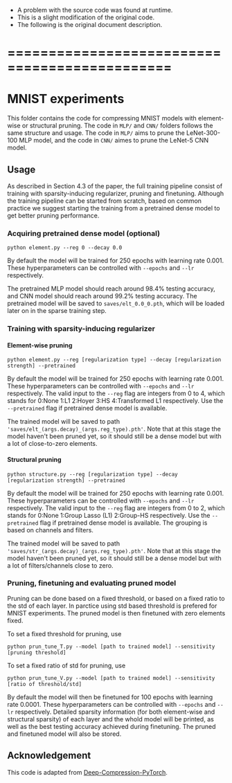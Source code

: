 * A problem with the source code was found at runtime.
* This is a slight modification of the original code.
* The following is the original document description.
# ==============================================

# MNIST experiments

This folder contains the code for compressing MNIST models with element-wise or structural pruning. The code in `MLP/` and `CNN/` folders follows the same structure and usage. The code in `MLP/` aims to prune the LeNet-300-100 MLP model, and the code in `CNN/` aimes to prune the LeNet-5 CNN model.

## Usage

As described in Section 4.3 of the paper, the full training pipeline consist of training with sparsity-inducing regularizer, pruning and finetuning. Although the training pipeline can be started from scratch, based on common practice we suggest starting the training from a pretrained dense model to get better pruning performance.

### Acquiring pretrained dense model (optional)

```
python element.py --reg 0 --decay 0.0
```

By default the model will be trained for 250 epochs with learning rate 0.001. These hyperparameters can be controlled with `--epochs` and `--lr` respectively.

The pretrained MLP model should reach around 98.4% testing accuracy, and CNN model should reach around 99.2% testing accuracy. The pretrained model will be saved to `saves/elt_0.0_0.pth`, which will be loaded later on in the sparse training step. 

### Training with sparsity-inducing regularizer

#### Element-wise pruning

```
python element.py --reg [regularization type] --decay [regularization strength] --pretrained
```

By default the model will be trained for 250 epochs with learning rate 0.001. These hyperparameters can be controlled with `--epochs` and `--lr` respectively. The valid input to the `--reg` flag are integers from 0 to 4, which stands for 0:None 1:L1 2:Hoyer 3:HS 4:Transformed L1 respectively. Use the `--pretrained` flag if pretrained dense model is available.

The trained model will be saved to path `'saves/elt_(args.decay)_(args.reg_type).pth'`. Note that at this stage the model haven't been pruned yet, so it should still be a dense model but with a lot of close-to-zero elements.

#### Structural pruning

```
python structure.py --reg [regularization type] --decay [regularization strength] --pretrained
```

By default the model will be trained for 250 epochs with learning rate 0.001. These hyperparameters can be controlled with `--epochs` and `--lr` respectively. The valid input to the `--reg` flag are integers from 0 to 2, which stands for 0:None 1:Group Lasso (L1) 2:Group-HS respectively. Use the `--pretrained` flag if pretrained dense model is available. The grouping is based on channels and filters.

The trained model will be saved to path `'saves/str_(args.decay)_(args.reg_type).pth'`. Note that at this stage the model haven't been pruned yet, so it should still be a dense model but with a lot of filters/channels close to zero.


### Pruning, finetuning and evaluating pruned model

Pruning can be done based on a fixed threshold, or based on a fixed ratio to the std of each layer. In parctice using std based threshold is prefered for MNIST experiments. The pruned model is then finetuned with zero elements fixed.

To set a fixed threshold for pruning, use 
```
python prun_tune_T.py --model [path to trained model] --sensitivity [pruning threshold]
```

To set a fixed ratio of std for pruning, use 
```
python prun_tune_V.py --model [path to trained model] --sensitivity [ratio of threshold/std]
```

By default the model will then be finetuned for 100 epochs with learning rate 0.0001. These hyperparameters can be controlled with `--epochs` and `--lr` respectively. Detailed sparsity information (for both element-wise and structural sparsity) of each layer and the whold model will be printed, as well as the best testing accuracy achieved during finetuning. The pruned and finetuned model will also be stored.

## Acknowledgement
This code is adapted from [Deep-Compression-PyTorch](https://github.com/mightydeveloper/Deep-Compression-PyTorch).
